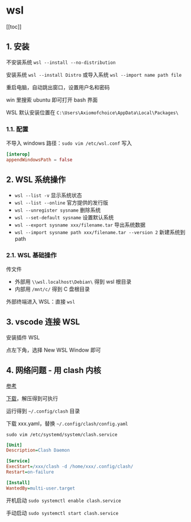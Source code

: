 # wsl

[[toc]]

## 1. 安装

不安装系统 `wsl --install --no-distribution`

安装系统 `wsl --install Distro` 或导入系统 `wsl --import name path file`

重启电脑，自动跳出窗口，设置用户名和密码

win 里搜索 ubuntu 即可打开 bash 界面

WSL 默认安装位置在 `C:\Users\Axiomofchoice\AppData\Local\Packages\`

### 1.1. 配置

不导入 windows 路径：`sudo vim /etc/wsl.conf` 写入

```conf
[interop]
appendWindowsPath = false
```

## 2. WSL 系统操作

- `wsl --list -v` 显示系统状态
- `wsl --list --online` 官方提供的发行版
- `wsl --unregister sysname` 删除系统
- `wsl --set-default sysname` 设置默认系统
- `wsl --export sysname xxx/filename.tar` 导出系统数据
- `wsl --import sysname path xxx/filename.tar --version 2` 新建系统到 path

### 2.1. WSL 基础操作

传文件

- 外部用 `\\wsl.localhost\Debian\` 得到 wsl 根目录
- 内部用 `/mnt/c/` 得到 C 盘根目录

外部终端进入 WSL：直接 `wsl`

## 3. vscode 连接 WSL

安装插件 WSL

点左下角，选择 New WSL Window 即可

## 4. 网络问题 - 用 clash 内核

[参考](https://docs.gtk.pw/contents/linux/clash-cli.html)

[下载](https://github.com/netboy1024/clash/releases)，解压得到可执行

运行得到 `~/.config/clash` 目录

下载 xxx.yaml，替换 `~/.config/clash/config.yaml`

`sudo vim /etc/systemd/system/clash.service`

```ini
[Unit]
Description=Clash Daemon

[Service]
ExecStart=/xxx/clash -d /home/xxx/.config/clash/
Restart=on-failure

[Install]
WantedBy=multi-user.target
```

开机启动 `sudo systemctl enable clash.service`

手动启动 `sudo systemctl start clash.service`
